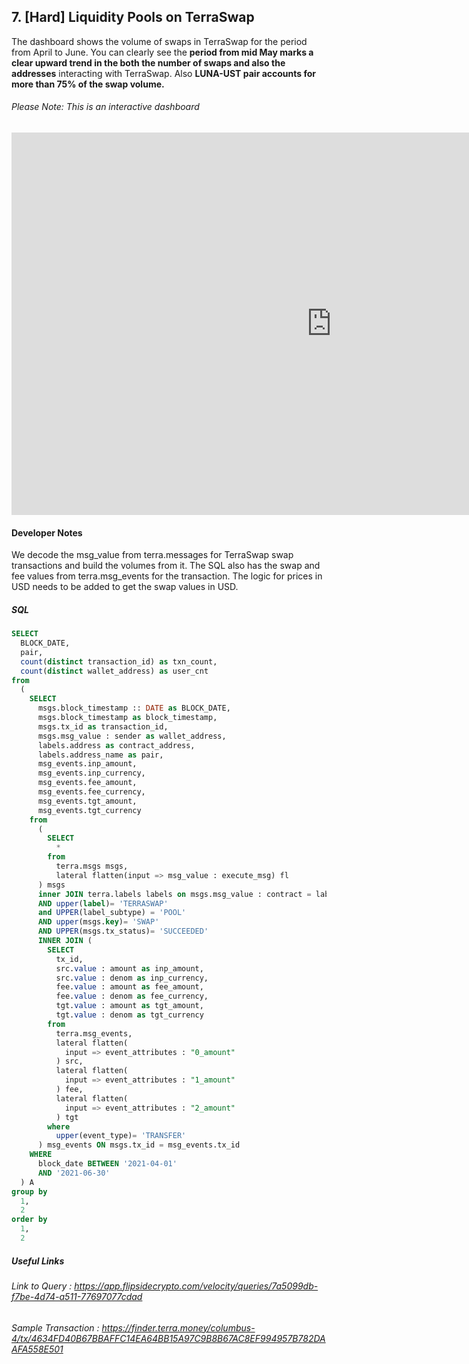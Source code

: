 ## 7. [Hard] Liquidity Pools on TerraSwap

The dashboard shows the volume of swaps in TerraSwap for the period from April to June. You can clearly see the **period from mid May marks a clear upward trend in the both the number of swaps and also the addresses** interacting with TerraSwap. Also **LUNA-UST pair accounts for more than 75% of the swap volume.**  
 
###### Please Note: This is an interactive dashboard 

<iframe width="1024" height="612" src="https://app.powerbi.com/view?r=eyJrIjoiZjIwYjM5MGItZDk5Zi00ODNkLTg5MDAtYzI4Mzk3NzZhZDNiIiwidCI6ImIyNzI1YWM4LTMyY2MtNDhjZS1iYTdmLTc4MmFlYjQxNTUwYSJ9&pageName=ReportSection" frameborder="0" allowFullScreen="true"></iframe>


#### Developer Notes  
We decode the msg_value from terra.messages for TerraSwap swap transactions and build the volumes from it. The SQL also has the swap and fee values from terra.msg_events for the transaction. The logic for prices in USD needs to be added to get the swap values in USD.  


##### SQL 
```sql
SELECT 
  BLOCK_DATE, 
  pair, 
  count(distinct transaction_id) as txn_count, 
  count(distinct wallet_address) as user_cnt 
from 
  (
    SELECT 
      msgs.block_timestamp :: DATE as BLOCK_DATE, 
      msgs.block_timestamp as block_timestamp, 
      msgs.tx_id as transaction_id, 
      msgs.msg_value : sender as wallet_address, 
      labels.address as contract_address, 
      labels.address_name as pair, 
      msg_events.inp_amount, 
      msg_events.inp_currency, 
      msg_events.fee_amount, 
      msg_events.fee_currency, 
      msg_events.tgt_amount, 
      msg_events.tgt_currency 
    from 
      (
        SELECT 
          * 
        from 
          terra.msgs msgs, 
          lateral flatten(input => msg_value : execute_msg) fl
      ) msgs 
      inner JOIN terra.labels labels on msgs.msg_value : contract = labels.address 
      AND upper(label)= 'TERRASWAP' 
      and UPPER(label_subtype) = 'POOL' 
      AND upper(msgs.key)= 'SWAP' 
      AND UPPER(msgs.tx_status)= 'SUCCEEDED' 
      INNER JOIN (
        SELECT 
          tx_id, 
          src.value : amount as inp_amount, 
          src.value : denom as inp_currency, 
          fee.value : amount as fee_amount, 
          fee.value : denom as fee_currency, 
          tgt.value : amount as tgt_amount, 
          tgt.value : denom as tgt_currency 
        from 
          terra.msg_events, 
          lateral flatten(
            input => event_attributes : "0_amount"
          ) src, 
          lateral flatten(
            input => event_attributes : "1_amount"
          ) fee, 
          lateral flatten(
            input => event_attributes : "2_amount"
          ) tgt 
        where 
          upper(event_type)= 'TRANSFER'
      ) msg_events ON msgs.tx_id = msg_events.tx_id 
    WHERE 
      block_date BETWEEN '2021-04-01' 
      AND '2021-06-30'
  ) A 
group by 
  1, 
  2 
order by 
  1, 
  2

```

##### Useful Links
###### Link to Query : <https://app.flipsidecrypto.com/velocity/queries/7a5099db-f7be-4d74-a511-77697077cdad>
###### Sample Transaction : <https://finder.terra.money/columbus-4/tx/4634FD40B67BBAFFC14EA64BB15A97C9B8B67AC8EF994957B782DAAFA558E501>
